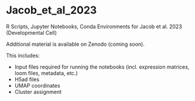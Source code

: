 # Jacob_et_al_2023
R Scripts, Jupyter Notebooks, Conda Environments for Jacob et al. 2023 (Developmental Cell) 

Additional material is available on Zenodo (coming soon).

This includes:
- Input files required for running the notebooks (incl. expression matrices, loom files, metadata, etc.)
- H5ad files
- UMAP coordinates
- Cluster assignment
